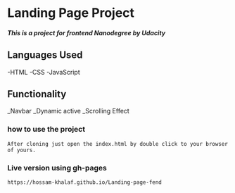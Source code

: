 # Landing Page Project

##### This is a project for frontend Nanodegree by Udacity

## Languages Used

-HTML
-CSS
-JavaScript

## Functionality

\_Navbar
\_Dynamic active
\_Scrolling Effect

### how to use the project

    After cloning just open the index.html by double click to your browser of yours.

### Live version using gh-pages
    https://hossam-khalaf.github.io/Landing-page-fend
